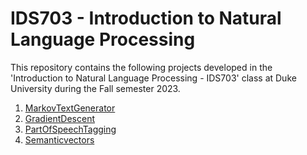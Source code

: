 # IDS703 - Introduction to Natural Language Processing

This repository contains the following projects developed in the 'Introduction to Natural Language Processing - IDS703' class at Duke University during the Fall semester 2023.

1. [MarkovTextGenerator](https://github.com/BarbaraPFloresRios/IDS703_NLP_NaturalLanguageProcessing/tree/main/20230920_MarkovTextGenerator)
2. [GradientDescent](https://github.com/BarbaraPFloresRios/IDS703_NLP_NaturalLanguageProcessing/tree/main/20230927_GradientDescent)
3. [PartOfSpeechTagging](https://github.com/BarbaraPFloresRios/IDS703_NLP_NaturalLanguageProcessing/tree/main/20231009_PartOfSpeechTagging)
4. [Semanticvectors](https://github.com/BarbaraPFloresRios/IDS703_NLP_NaturalLanguageProcessing/tree/main/20231101_Semanticvectors)
